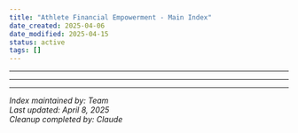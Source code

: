 ```yaml
---
title: "Athlete Financial Empowerment - Main Index"
date_created: 2025-04-06
date_modified: 2025-04-15
status: active
tags: []
---
```


---

---

---


*Index maintained by: Team*  
*Last updated: April 8, 2025*  
*Cleanup completed by: Claude*
